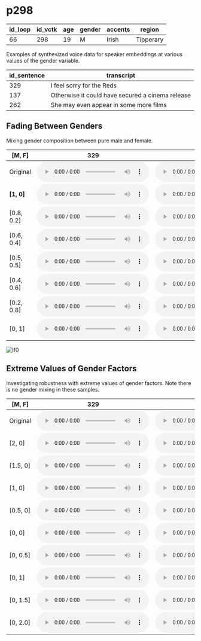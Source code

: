 # p298

| id_loop | id_vctk | age | gender | accents | region |
| --- | --- | --- | --- | --- | --- |
| 66 | 298 | 19 | M | Irish | Tipperary |

Examples of synthesized voice data for speaker embeddings at various values of the gender variable.

| id_sentence | transcript |
| --- | --- |
| 329 | I feel sorry for the Reds |
| 137 | Otherwise it could have secured a cinema release |
| 262 | She may even appear in some more films |

## Fading Between Genders
Mixing gender composition between pure male and female.

| [M, F] | 329 | 137 | 262 | 
| --- | --- | --- | --- |
| Original | <audio src="audio/fader_networks/p298_329_66_orig.wav" controls></audio> | <audio src="audio/fader_networks/p298_137_66_orig.wav" controls></audio> | <audio src="audio/fader_networks/p298_262_66_orig.wav" controls></audio> | 
| **[1, 0]** | <audio src="audio/fader_networks/p298_329_66_gender_concat_1_0.wav" controls></audio> | <audio src="audio/fader_networks/p298_137_66_gender_concat_1_0.wav" controls></audio> | <audio src="audio/fader_networks/p298_262_66_gender_concat_1_0.wav" controls></audio> |
| [0.8, 0.2] | <audio src="audio/fader_networks/p298_329_66_gender_concat_0.8_0.2.wav" controls></audio> | <audio src="audio/fader_networks/p298_137_66_gender_concat_0.8_0.2.wav" controls></audio> | <audio src="audio/fader_networks/p298_262_66_gender_concat_0.8_0.2.wav" controls></audio> |
| [0.6, 0.4] | <audio src="audio/fader_networks/p298_329_66_gender_concat_0.6_0.4.wav" controls></audio> | <audio src="audio/fader_networks/p298_137_66_gender_concat_0.6_0.4.wav" controls></audio> | <audio src="audio/fader_networks/p298_262_66_gender_concat_0.6_0.4.wav" controls></audio> | 
| [0.5, 0.5] | <audio src="audio/fader_networks/p298_329_66_gender_concat_0.5_0.5.wav" controls></audio> | <audio src="audio/fader_networks/p298_137_66_gender_concat_0.5_0.5.wav" controls></audio> | <audio src="audio/fader_networks/p298_262_66_gender_concat_0.5_0.5.wav" controls></audio> |
| [0.4, 0.6] | <audio src="audio/fader_networks/p298_329_66_gender_concat_0.4_0.6.wav" controls></audio> | <audio src="audio/fader_networks/p298_137_66_gender_concat_0.4_0.6.wav" controls></audio> | <audio src="audio/fader_networks/p298_262_66_gender_concat_0.4_0.6.wav" controls></audio> | 
| [0.2, 0.8] | <audio src="audio/fader_networks/p298_329_66_gender_concat_0.2_0.8.wav" controls></audio> | <audio src="audio/fader_networks/p298_137_66_gender_concat_0.2_0.8.wav" controls></audio> | <audio src="audio/fader_networks/p298_262_66_gender_concat_0.2_0.8.wav" controls></audio> |
| [0, 1] | <audio src="audio/fader_networks/p298_329_66_gender_concat_0_1.wav" controls></audio> | <audio src="audio/fader_networks/p298_137_66_gender_concat_0_1.wav" controls></audio> | <audio src="audio/fader_networks/p298_262_66_gender_concat_0_1.wav" controls></audio> |

![lf0](audio/fader-networks/lf0_p298_329_Linear_Mixture.png)

## Extreme Values of Gender Factors
Investigating robustness with extreme values of gender factors. Note there is no gender mixing in these samples.

| [M, F] | 329 | 137 | 262 | 
| --- | --- | --- | --- |
| Original | <audio src="audio/fader_networks/p298_329_66_orig.wav" controls></audio> | <audio src="audio/fader_networks/p298_137_66_orig.wav" controls></audio> | <audio src="audio/fader_networks/p298_262_66_orig.wav" controls></audio> | 
| [2, 0] | <audio src="audio/fader_networks/p298_329_66_gender_concat_2_0.wav" controls></audio> | <audio src="audio/fader_networks/p298_137_66_gender_concat_2_0.wav" controls></audio> | <audio src="audio/fader_networks/p298_262_66_gender_concat_2_0.wav" controls></audio> |
| [1.5, 0] | <audio src="audio/fader_networks/p298_329_66_gender_concat_1.5_0.wav" controls></audio> | <audio src="audio/fader_networks/p298_137_66_gender_concat_1.5_0.wav" controls></audio> | <audio src="audio/fader_networks/p298_262_66_gender_concat_1.5_0.wav" controls></audio> |
| [1, 0] | <audio src="audio/fader_networks/p298_329_66_gender_concat_1.0_0.wav" controls></audio> | <audio src="audio/fader_networks/p298_137_66_gender_concat_1.0_0.wav" controls></audio> | <audio src="audio/fader_networks/p298_262_66_gender_concat_1.0_0.wav" controls></audio> | 
| [0.5, 0] | <audio src="audio/fader_networks/p298_329_66_gender_concat_0.5_0.wav" controls></audio> | <audio src="audio/fader_networks/p298_137_66_gender_concat_0.5_0.wav" controls></audio> | <audio src="audio/fader_networks/p298_262_66_gender_concat_0.5_0.wav" controls></audio> |
| [0, 0] | <audio src="audio/fader_networks/p298_329_66_gender_concat_0_0.wav" controls></audio> | <audio src="audio/fader_networks/p298_137_66_gender_concat_0_0.wav" controls></audio> | <audio src="audio/fader_networks/p298_262_66_gender_concat_0_0.wav" controls></audio> | 
| [0, 0.5] | <audio src="audio/fader_networks/p298_329_66_gender_concat_0_0.5.wav" controls></audio> | <audio src="audio/fader_networks/p298_137_66_gender_concat_0_0.5.wav" controls></audio> | <audio src="audio/fader_networks/p298_262_66_gender_concat_0_0.5.wav" controls></audio> |
| [0, 1] | <audio src="audio/fader_networks/p298_329_66_gender_concat_0_1.0.wav" controls></audio> | <audio src="audio/fader_networks/p298_137_66_gender_concat_0_1.0.wav" controls></audio> | <audio src="audio/fader_networks/p298_262_66_gender_concat_0_1.0.wav" controls></audio> |
| [0, 1.5] | <audio src="audio/fader_networks/p298_329_66_gender_concat_0_1.5.wav" controls></audio> | <audio src="audio/fader_networks/p298_137_66_gender_concat_0_1.5.wav" controls></audio> | <audio src="audio/fader_networks/p298_262_66_gender_concat_0_1.5.wav" controls></audio> |
| [0, 2.0] | <audio src="audio/fader_networks/p298_329_66_gender_concat_0_2.0.wav" controls></audio> | <audio src="audio/fader_networks/p298_137_66_gender_concat_0_2.0.wav" controls></audio> | <audio src="audio/fader_networks/p298_262_66_gender_concat_0_2.0.wav" controls></audio> |
